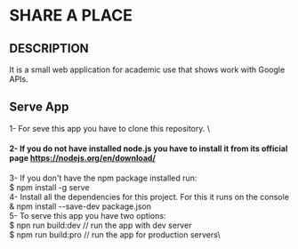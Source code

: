 # SHARE A PLACE
## DESCRIPTION
It is a small web application for academic use that shows work with Google APIs.

## Serve App
1- For seve this app you have to clone this repository. \
#### 2- If you do not have installed node.js you have to install it from its official page https://nodejs.org/en/download/
3- If you don't have the npm package installed run:\
    $ npm install -g serve\
4- Install all the dependencies for this project. For this it runs on the console\
    & npm install --save-dev package.json \
5- To serve this app you have two options:\
    $ npn run build:dev              // run the app with dev server\
    $ npm run build:pro              // run the app for production servers\




